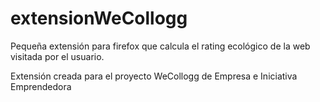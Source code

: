 # extensionWeCollogg
Pequeña extensión para firefox que calcula el rating ecológico de la web visitada por el usuario.

Extensión creada para el proyecto WeCollogg de Empresa e Iniciativa Emprendedora
